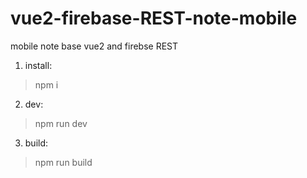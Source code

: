 # vue2-firebase-REST-note-mobile
mobile note base vue2 and firebse REST



1. install:

> npm i

2. dev:

> npm run dev

3. build: 

> npm run build